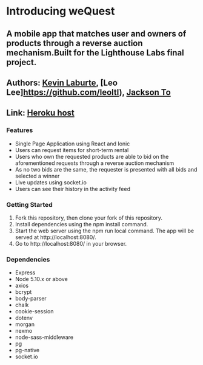 # Introducing weQuest
## A mobile app that matches user and owners of products through a reverse auction mechanism.Built for the Lighthouse Labs final project.
## Authors: [Kevin Laburte](https://github.com/kevlabs), [Leo Lee]https://github.com/leoltl), [Jackson To](https://github.com/checksonhk)

## Link: [Heroku host](https://wequest.xyz)

### Features
- Single Page Application using React and Ionic
- Users can request items for short-term rental
- Users who own the requested products are able to bid on the aforementioned requests through a reverse auction mechanism
- As no two bids are the same, the requester is presented with all bids and selected a winner
- Live updates using socket.io
- Users can see their history in the activity feed

### Getting Started

1. Fork this repository, then clone your fork of this repository.
2. Install dependencies using the npm install command.
3. Start the web server using the npm run local command. The app will be served at http://localhost:8080/.
4. Go to http://localhost:8080/ in your browser.

### Dependencies
- Express
- Node 5.10.x or above
- axios
- bcrypt
- body-parser
- chalk
- cookie-session
- dotenv
- morgan
- nexmo
- node-sass-middleware
- pg
- pg-native
- socket.io
